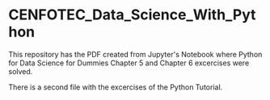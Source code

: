# CENFOTEC_Data_Science_With_Python

This repository has the PDF created from Jupyter's Notebook where Python for Data Science for Dummies Chapter 5 and Chapter 6 excercises were solved.

There is a second file with the excercises of the Python Tutorial.
